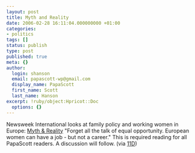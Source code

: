 ```yaml
---
layout: post
title: Myth and Reality
date: 2006-02-28 16:11:04.000000000 +01:00
categories:
- politics
tags: []
status: publish
type: post
published: true
meta: {}
author:
  login: shanson
  email: papascott-wp@gmail.com
  display_name: PapaScott
  first_name: Scott
  last_name: Hanson
excerpt: !ruby/object:Hpricot::Doc
  options: {}
---
```

<p>Newsweek International looks at family policy and working women in Europe: <a href="http://www.msnbc.msn.com/id/11435567/site/newsweek/" title="Myth and Reality - World Business- Newsweek International Editions - MSNBC.com"> Myth & Reality</a> "Forget all the talk of equal opportunity. European women can have a job - but not a career." This is required reading for all PapaScott readers. A discussion will follow. (via <a href="http://11d.typepad.com/blog/2006/02/is_it_better_in.html" title="11D: Is It Better In Europe?">11D</a>)</p>
